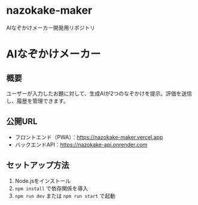 # nazokake-maker
AIなぞかけメーカー開発用リポジトリ
# AIなぞかけメーカー

## 概要
ユーザーが入力したお題に対して、生成AIが2つのなぞかけを提示。評価を送信し、履歴を管理できます。

## 公開URL
- フロントエンド（PWA）：https://nazokake-maker.vercel.app
- バックエンドAPI：https://nazokake-api.onrender.com

## セットアップ方法
1. Node.jsをインストール
2. `npm install` で依存関係を導入
3. `npm run dev` または `npm run start` で起動